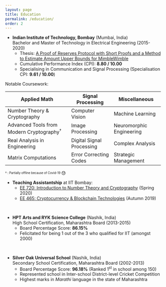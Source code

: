 ```yaml
---
layout: page
title: Education
permalink: /education/
order: 2
---
```


- **Indian Institute of Technology, Bombay** (Mumbai, India)  
Bachelor and Master of Technology in Electrical Engineering (2015-2020)
  - Thesis: <a href="{{ site.baseurl }}/assets/pdfs/suyash-masters-thesis.pdf"> A Proof of Reserves Protocol with Short Proofs and a Method to Estimate Amount Upper Bounds for MimbleWimble</a>  
  - Cumulative Performance Index (CPI): **8.80 / 10.00**
  - Specialising in Communication and Signal Processing (Specialisation CPI: **9.61 / 10.00**)
  
Notable Coursework:  

Applied Math | Signal Processing | Miscellaneous 
------------ | -------------| -------------
Number Theory & Cryptography | Computer Vision | Machine Learning
Advanced Tools from Modern Cryptography<sup>&dagger;</sup> | Image Processing| Neuromorphic Engineering
Real Analysis in Engineering | Digital Signal Processing | Complex Analysis 
Matrix Computations | Error Correcting Codes | Strategic Management

<sub><sup>&dagger; : Partially offline because of Covid-19 </sup></sub> 😓

* **Teaching Assistantship** at IIT Bombay:
  - [EE 720: Introduction to Number Theory and Cryptography](https://www.ee.iitb.ac.in/~sarva/courses/EE720/Spring2020.html) (Spring 2020)
  - [EE 465: Cryptocurrency & Blockchain Technologies](https://www.ee.iitb.ac.in/~sarva/courses/EE465/Autumn2019.html) (Autumn 2019)

<div class="line-break-small">
<br/>
</div>

* **HPT Arts and RYK Science College** (Nashik, India)    
High School Certification, Maharashtra Board (2013-2015)  
  - Board Percentage Score: **86.15%**
  - Felicitated for being 1 out of the 3 who qualified for IIT (amongst 2000) 

<div class="line-break-small">
<br/>
</div>

* **Silver Oak Universal School** (Nashik, India)  
Secondary School Certification, Maharashtra Board (2002-2013)  
  - Board Percentage Score: **96.18%** (Ranked 1<sup>st</sup> in school among 150)
  - Represented school in Inter-school District-level Cricket Competition
  - Highest marks in *Marathi*  language in the state of Maharashtra
 

